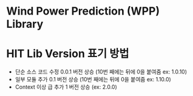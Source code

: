 # Wind Power Prediction (WPP) Library












# HIT Lib Version 표기 방법

- 단순 소스 코드 수정 0.0.1 버전 상승 (10번 째에는 뒤에 0을 붙여줌 ex: 1.0.10)
- 일부 모듈 추가 0.1 버전 상승 (10번 째에는 뒤에 0을 붙여줌 ex: 1.10.0)
- Context 이상 급 추가 1 버전 상승 (ex: 2.0.0)